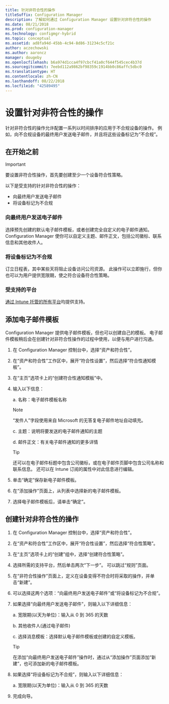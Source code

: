 ```yaml
---
title: 针对非符合性的操作
titleSuffix: Configuration Manager
description: 了解如何通过 Configuration Manager 设置针对非符合性的操作
ms.date: 08/21/2018
ms.prod: configuration-manager
ms.technology: configmgr-hybrid
ms.topic: conceptual
ms.assetid: ad8fa94d-45bb-4c94-8d86-31234c5cf21c
author: aczechowski
ms.author: aaroncz
manager: dougeby
ms.openlocfilehash: b6a974d1cca4f97cbcf41a0cf644f545cec4b37d
ms.sourcegitcommit: 7eebd112a9862bf98359c1914bb0c86affc5dbc0
ms.translationtype: HT
ms.contentlocale: zh-CN
ms.lasthandoff: 08/22/2018
ms.locfileid: "42589495"
---
```

# <a name="set-up-actions-for-non-compliance"></a>设置针对非符合性的操作

针对非符合性的操作允许配置一系列以时间排序的应用于不合规设备的操作。 例如，向不合规设备的最终用户发送电子邮件，并且将这些设备标记为“不合规”。



## <a name="before-you-begin"></a>在开始之前

> [!IMPORTANT]  
> 要设置非符合性操作，首先要创建至少一个设备符合性策略。  

以下是受支持的针对非符合性的操作：

- 向最终用户发送电子邮件
- 将设备标记为不合规

### <a name="send-e-mail-to-end-user"></a>向最终用户发送电子邮件

选择预先创建的默认电子邮件模板，或者创建完全自定义的电子邮件通知。 Configuration Manager 使你可以自定义主题、邮件正文，包括公司徽标、联系信息和其他收件人。

### <a name="mark-devices-non-compliant"></a>将设备标记为不合规

订立日程表，其中某些天将阻止设备访问公司资源。 此操作可以立即施行，但你也可以为用户提供宽限期，使之符合设备符合性策略。

### <a name="supported-platforms"></a>受支持的平台

[通过 Intune 托管的所有平台](https://docs.microsoft.com/intune/supported-devices-browsers)均提供支持。



## <a name="to-add-an-email-template"></a>添加电子邮件模板

Configuration Manager 提供电子邮件模板，但也可以创建自己的模板。 电子邮件模板稍后会在创建针对非符合性操作的过程中使用，以便与用户进行沟通。

1. 在 Configuration Manager 控制台中，选择“资产和符合性”。  

2. 在“资产和符合性”工作区中，展开“符合性设置”，然后选择“符合性通知模板”。  

3. 在“主页”选项卡上的“创建符合性通知模板”中。  

4. 输入以下信息：  

    a. 名称：电子邮件模板名称  

    > [!Note]  
    > “发件人”字段使用来自 Microsoft 的无答复电子邮件地址自动填充。<!--SCCMDocs issue 652-->  

    c. 主题：说明将要发送的电子邮件通知的主题  

    d. 邮件正文：有关电子邮件通知的更多详情  

    > [!TIP]  
    > 还可以在电子邮件标题中包含公司徽标，或在电子邮件页脚中包含公司名称和联系信息。 还可以在 Intune 订阅的属性中对此信息进行编辑。  

5. 单击“确定”保存新电子邮件模板。  

6. 在“添加操作”页面上，从列表中选择新的电子邮件模板。  

7. 选择电子邮件模板后，请单击“确定”。  



## <a name="to-create-actions-for-non-compliance"></a>创建针对非符合性的操作

1. 在 Configuration Manager 控制台中，选择“资产和符合性”。  

2. 在“资产和符合性”工作区中，展开“符合性设置”，然后选择“符合性策略”。  

3. 在“主页”选项卡上的“创建”组中，选择“创建符合性策略”。  

4. 选择所需的支持平台，然后单击两次“下一步”。 可以跳过“规则”页面。  

5. 在“非符合性操作”页面上，定义在设备变得不符合时将采取的操作，并单击“新建”。  

6. 可以选择这两个选项：“向最终用户发送电子邮件”或“将设备标记为不合规”。  

7. 如果选择“向最终用户发送电子邮件”，则输入以下详细信息：  

    a. 宽限期(以天为单位)：输入从 0 到 365 的天数  

    b. 其他收件人(通过电子邮件)  

    c. 选择消息模板：选择默认电子邮件模板或创建的自定义模板。  
    
    > [!TIP]   
    > 在添加“向最终用户发送电子邮件”操作时，通过从“添加操作”页面添加“新建”，也可添加新的电子邮件模板。  

8. 如果选择“将设备标记为不合规”，则输入以下详细信息：  

    a. 宽限期(以天为单位)：输入从 0 到 365 的天数  

9. 完成向导。  

